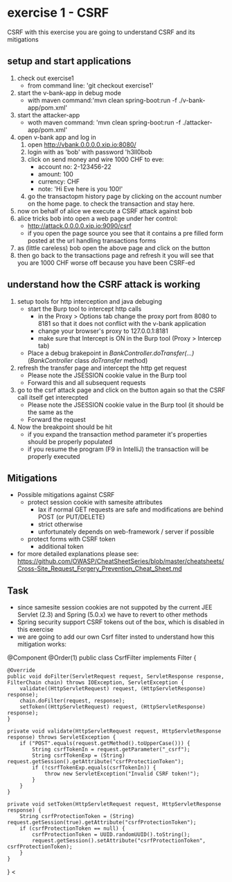 # exercise 1 - CSRF

CSRF with this exercise you are going to understand CSRF and its mitigations

## setup and start applications

1. check out exercise1 
   * from command line: 'git checkout exercise1'
1. start the v-bank-app in debug mode
   * with maven command:'mvn clean spring-boot:run -f ./v-bank-app/pom.xml'
1. start the attacker-app
   * woth maven command: 'mvn clean spring-boot:run -f ./attacker-app/pom.xml'
1. open v-bank app and log in 
   1. open http://vbank.0.0.0.0.xip.io:8080/
   1. login with as 'bob' with password 'h3ll0bob
   1. click on send money and wire 1000 CHF to eve:
      * account no: 2-123456-22
      * amount: 100 
      * currency: CHF
      * note: 'Hi Eve here is you 100!'
   1. go the transactopm history page by clicking on the account number on the home page. to check the transaction and stay here.
1. now on behalf of alice we execute a CSRF attack against bob
  1. alice tricks bob into open a web page under her control:
     * http://attack.0.0.0.0.xip.io:9090/csrf
     * if you open the page source you see that it contains a pre filled form posted at the url handling transactions forms 
  1. as (little careless) bob open the above page and click on the button
  1. then go back to the transactions page and refresh it you will see that you are 1000 CHF worse off because you have been CSRF-ed
  
## understand how the CSRF attack is working

  1. setup tools for http interception and java debuging
     * start the Burp tool to intercept http calls
        * in the Proxy > Options tab change the proxy port from 8080 to 8181 so that it does not conflict with the v-bank application
        * change your browser's proxy to 127.0.0.1:8181
        * make sure that Intercept is ON in the Burp tool (Proxy > Intercep tab)
     * Place a debug brakepoint in *BankController.doTransfer(...)* (*BankController* class *doTransfer* method)
  1. refresh the transfer page and intercept the http get request 
     * Please note the JSESSION cookie value in the Burp tool
     * Forward this and all subsequent requests
  1. go to the csrf attack page and click on the button again so that the CSRF call itself get interecpted
     * Please note the JSESSION cookie value in the Burp tool (it should be the same as the 
     * Forward the request
  1. Now the breakpoint should be hit
     * if you expand the transaction method parameter it's properties should be properly populated
     * if you resume the program (F9 in IntelliJ) the transaction will be properly executed
     
## Mitigations
* Possible mitigations against CSRF
  * protect session cookie with samesite attributes 
    * lax if normal GET requests are safe and modifications are behind POST (or PUT/DELETE)
    * strict otherwise
    * unfortunately depends on web-framework / server if possible
  * protect forms with CSRF token
    * additional token 
* for more detailed explanations please see: https://github.com/OWASP/CheatSheetSeries/blob/master/cheatsheets/Cross-Site_Request_Forgery_Prevention_Cheat_Sheet.md


## Task
* since samesite session cookies are not suppoted by the current JEE Servlet (2.3) and Spring (5.0.x) we have to revert to other methods
* Spring security support CSRF tokens out of the box, which is disabled in this exercise
* we are going to add our own Csrf filter insted to understand how this mitigation works:

>
@Component
@Order(1)
public class CsrfFilter implements Filter {


    @Override
    public void doFilter(ServletRequest request, ServletResponse response, FilterChain chain) throws IOException, ServletException {
        validate((HttpServletRequest) request, (HttpServletResponse) response);
        chain.doFilter(request, response);
        setToken((HttpServletRequest) request, (HttpServletResponse) response);
    }

    private void validate(HttpServletRequest request, HttpServletResponse response) throws ServletException {
        if ("POST".equals(request.getMethod().toUpperCase())) {
            String csrfTokenIn = request.getParameter("_csrf");
            String csrfTokenExp = (String) request.getSession().getAttribute("csrfProtectionToken");
            if (!csrfTokenExp.equals(csrfTokenIn)) {
                throw new ServletException("Invalid CSRF token!");
            }
        }
    }

    private void setToken(HttpServletRequest request, HttpServletResponse response) {
        String csrfProtectionToken = (String) request.getSession(true).getAttribute("csrfProtectionToken");
        if (csrfProtectionToken == null) {
            csrfProtectionToken = UUID.randomUUID().toString();
            request.getSession().setAttribute("csrfProtectionToken", csrfProtectionToken);
        }
    }
}
<
     

